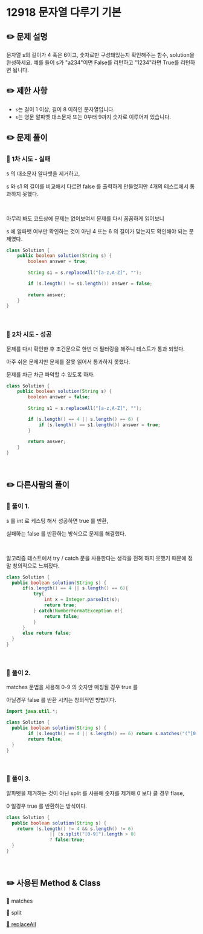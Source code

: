 # 12918 문자열 다루기 기본

## ✏️ **문제 설명**

문자열 s의 길이가 4 혹은 6이고, 숫자로만 구성돼있는지 확인해주는 함수, solution을 완성하세요. 예를 들어 s가 "a234"이면 False를 리턴하고 "1234"라면 True를 리턴하면 됩니다.

## ✏️ 제한 사항

- `s`는 길이 1 이상, 길이 8 이하인 문자열입니다.
- `s`는 영문 알파벳 대소문자 또는 0부터 9까지 숫자로 이루어져 있습니다.

## ✏️ 문제 풀이

### 📍 1차 시도 - 실패

s 의 대소문자 알파뱃을 제거하고,

s 와 s1 의 길이를 비교해서 다르면 false 를 출력하게 만들었지만 4개의 테스트에서 통과하지 못했다.

<br>

아무리 봐도 코드상에 문제는 없어보여서 문제를 다시 꼼꼼하게 읽어보니

s 에 알파뱃 여부만 확인하는 것이 아닌 4 또는 6 의 길이가 맞는지도 확인해야 되는 문제였다.

```java
class Solution {
    public boolean solution(String s) {
        boolean answer = true;
        
        String s1 = s.replaceAll("[a-z,A-Z]", "");

        if (s.length() != s1.length()) answer = false;
        
        return answer;
    }
}
```

<br>

### 📍 2차 시도 - 성공

문제를 다시 확인한 후 조건문으로 한번 더 필터링을 해주니 테스트가 통과 되었다.

아주 쉬운 문제지만 문제를 잘못 읽어서 통과하지 못했다.

문제를 차근 차근 파악할 수 있도록 하자.

```java
class Solution {
    public boolean solution(String s) {
        boolean answer = false;
        
        String s1 = s.replaceAll("[a-z,A-Z]", "");

        if (s.length() == 4 || s.length() == 6) {
            if (s.length() == s1.length()) answer = true;
        }
        
        return answer;
    }
}
```

<br>

## ✏️ 다른사람의 풀이

### 📍 풀이 1.

s 를 int 로 케스팅 해서 성공하면 true 를 반환,

실패하는 false 를 반환하는 방식으로 문제를 해결했다.

<br>

알고리즘 테스트에서 try / catch 문을 사용한다는 생각을 전혀 하지 못했기 때문에 정말 창의적으로 느껴젔다.

```java
class Solution {
  public boolean solution(String s) {
      if(s.length() == 4 || s.length() == 6){
          try{
              int x = Integer.parseInt(s);
              return true;
          } catch(NumberFormatException e){
              return false;
          }
      }
      else return false;
  }
}
```

<br>

### 📍 풀이 2.

matches 문법을 사용해 0-9 의 숫자만 매칭될 경우 true 를

아닐경우 false 를 반환 시키는 창의적인 방법이다.

```java
import java.util.*;

class Solution {
  public boolean solution(String s) {
        if (s.length() == 4 || s.length() == 6) return s.matches("(^[0-9]*$)");
        return false;
  }
}
```

<br>

### 📍 풀이 3.

알파벳을 제거하는 것이 아닌 split 를 사용해 숫자를 제거해 0 보다 클 경우 flase,

0 일경우 true 를 반환하는 방식이다.

```java
class Solution {
  public boolean solution(String s) {
    return (s.length() != 4 && s.length() != 6) 
                || (s.split("[0-9]").length > 0) 
                ? false:true;
  }
}
```

<br>

## ✏️ 사용된 Method & Class

🔗 matches

🔗 split

[🔗 replaceAll](https://github.com/choideakook/TIL/blob/main/Class%20%26%20Method/22-11-30%20repalce().md)